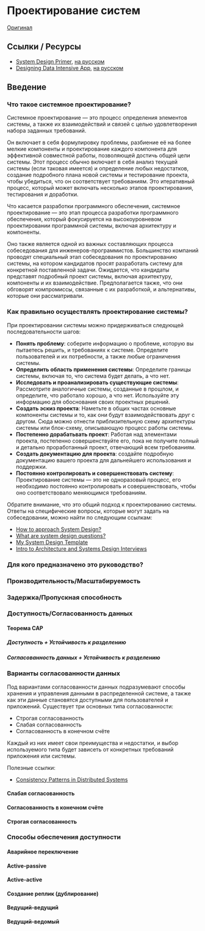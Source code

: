 # Проектирование систем

[Оригинал](https://roadmap.sh/system-design)

## Ссылки / Ресурсы

* [System Design Primer](https://github.com/donnemartin/system-design-primer), [на русском](https://github.com/voitau/system-design-primer/blob/master/README-ru.md)
* [Designing Data Intensive App](https://www.amazon.com/Designing-Data-Intensive-Applications-Reliable-Maintainable/dp/1449373321), [на русском](https://habr.com/ru/companies/piter/articles/352742/)

## Введение

### Что такое системное проектирование?

Системное проектирование — это процесс определения элементов системы, а также их взаимодействий и связей с целью удовлетворения набора заданных требований.

Он включает в себя формулировку проблемы, разбиение её на более мелкие компоненты и проектирование каждого компонента для эффективной совместной работы, позволяющей достичь общей цели системы. Этот процесс обычно включает в себя анализ текущей системы (если таковая имеется) и определение любых недостатков, создание подробного плана новой системы и тестирование проекта, чтобы убедиться, что он соответствует требованиям. Это итеративный процесс, который может включать несколько этапов проектирования, тестирования и доработки.

Что касается разработки программного обеспечения, системное проектирование — это этап процесса разработки программного обеспечения, который фокусируется на высокоуровневом проектировании программной системы, включая архитектуру и компоненты.

Оно также является одной из важных составляющих процесса собеседования для инженеров-программистов. Большинство компаний проводят специальный этап собеседования по проектированию системы, на котором кандидатов просят разработать систему для конкретной поставленной задачи. Ожидается, что кандидаты представят подробный проект системы, включая архитектуру, компоненты и их взаимодействие. Предполагается также, что они обговорят компромиссы, связанные с их разработкой, и альтернативы, которые они рассматривали.

### Как правильно осуществлять проектирование системы?

При проектировании системы можно придерживаться следующей последовательности шагов:

* **Понять проблему**: соберите информацию о проблеме, которую вы пытаетесь решить, и требованиях к системе. Определите пользователей и их потребности, а также любые ограничения системы.
* **Определить область применения системы**: Определите границы системы, включая то, что система будет делать, а что нет.
* **Исследовать и проанализировать существующие системы**: Рассмотрите аналогичные системы, созданные в прошлом, и определите, что работало хорошо, а что нет. Используйте эту информацию для обоснования своих проектных решений.
* **Создать эскиз проекта**: Наметьте в общих частах основные компоненты системы и то, как они будут взаимодействовать друг с другом. Сюда можно отнести приблизительную схему архитектуры системы или блок-схему, описывающую процесс работы системы.
* **Постепенно дорабатьвать проект**: Работая над элементами проекта, постепенно совершенствуйте его, пока не получите полный и детально проработанный проект, отвечающий всем требованиям.
* **Создать документацию для проекта**: создайте подробную документацию вашего проекта для дальнейшего использования и поддержки.
* **Постоянно контролировать и совершенствовать систему**: Проектирование системы — это не одноразовый процесс, его необходимо постоянно контролировать и совершенствовать, чтобы оно соответствовало меняющимся требованиям.

Обратите внимание, что это общий подход к проектированию системы.
Ответы на специфические вопросы, которые могут задать на собеседовании, можно найти по следующим ссылкам:
* [How to approach System Design?](https://github.com/donnemartin/system-design-primer#how-to-approach-a-system-design-interview-question)
* [What are system design questions?](https://www.hiredintech.com/system-design)
* [My System Design Template](https://leetcode.com/discuss/career/229177/My-System-Design-Template)
* [Intro to Architecture and Systems Design Interviews](https://www.youtube.com/watch?v=ZgdS0EUmn70)

### Для кого предназначено это руководство?

### Производительность/Масштабируемость

### Задержка/Пропускная способность

### Доступность/Согласованность данных

#### Теорема CAP

##### Доступность + Устойчивость к разделению

##### Согласованность данных + Устойчивость к разделению

### Варианты согласованности данных

Под вариантами согласованности данных подразумевают способы хранения и управления данными в распределенной системе, а также как эти данные становятся доступными для пользователей и приложений. Существует три основных типа согласованности:

* Строгая согласованность
* Слабая согласованность
* Согласованность в конечном счёте

Каждый из них имеет свои преимущества и недостатки, и выбор используемого типа будет зависеть от конкретных требований приложения или системы.

Полезные ссылки:

* [Consistency Patterns in Distributed Systems](https://cs.fyi/guide/consistency-patterns-week-strong-eventual/)

#### Слабая согласованность

#### Согласованность в конечном счёте

#### Строгая согласованность

### Способы обеспечения доступности

#### Аварийное переключение

#### Active-passive

#### Active-active

#### Создание реплик (дублирование)

#### Ведущий-ведущий

#### Ведущий-ведомый

